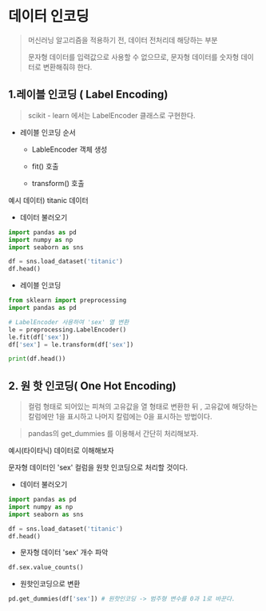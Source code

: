# 데이터 인코딩

> 머신러닝 알고리즘을 적용하기 전, 데이터 전처리데 해당하는 부분
>
> 문자형 데이터를 입력값으로 사용할 수 없으므로, 문자형 데이터를 숫자형 데이터로 변환해줘햐 한다.



## 1.레이블 인코딩 ( Label Encoding)

> scikit - learn 에서는 LabelEncoder 클래스로 구현한다.

- 레이블 인코딩 순서

  - LableEncoder 객체 생성

  - fit() 호출

  - transform() 호출



예시 데이터) titanic 데이터

- 데이터 불러오기

```python
import pandas as pd
import numpy as np
import seaborn as sns

df = sns.load_dataset('titanic')
df.head()
```



- 레이블 인코딩

```python
from sklearn import preprocessing
import pandas as pd

# LabelEncoder 사용하여 'sex' 열 변환
le = preprocessing.LabelEncoder()
le.fit(df['sex'])
df['sex'] = le.transform(df['sex'])

print(df.head())
```





## 2. 원 핫 인코딩( One Hot Encoding)

> 컬럼 형태로 되어있는 피쳐의 고유값을 열 형태로 변환한 뒤 , 고유값에 해당하는 칼럼에만 1을 표시하고 나머지 칼럼에는 0을 표시하는 방법이다.

> pandas의 get_dummies 를 이용해서 간단히 처리해보자.



예시(타이타닉) 데이터로 이해해보자

문자형 데이터인 'sex' 컬럼을 원핫 인코딩으로 처리할 것이다.



- 데이터 불러오기

```python
import pandas as pd
import numpy as np
import seaborn as sns

df = sns.load_dataset('titanic')
df.head()
```

- 문자형 데이터 'sex' 개수 파악

```python
df.sex.value_counts()
```

- 원핫인코딩으로 변환

```python
pd.get_dummies(df['sex']) # 원핫인코딩 -> 범주형 변수를 0과 1로 바꾼다.
```



